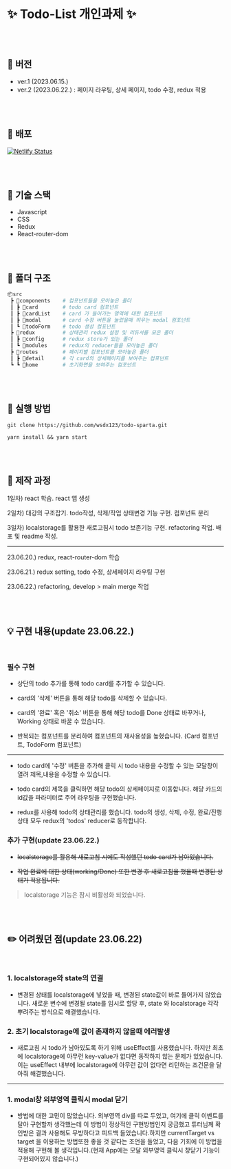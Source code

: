 # ✨ Todo-List 개인과제 ✨

<br>
<br>

## 💎 버전

- ver.1 (2023.06.15.)
- ver.2 (2023.06.22.) : 페이지 라우팅, 상세 페이지, todo 수정, redux 적용

<br>
<br>

## 🚀 배포

[![Netlify Status](https://api.netlify.com/api/v1/badges/f551df19-8610-429e-95b3-696a530b21e8/deploy-status)](https://todo-sparta-jy.netlify.app/)

<br>
<br>

## 🔧 기술 스택

- Javascript
- CSS
- Redux
- React-router-dom

<br>
<br>

## 📒 폴더 구조

```sh
📦src
 ┣ 📂components    # 컴포넌트들을 모아놓은 폴더
 ┃ ┣ 📂card        # todo card 컴포넌트
 ┃ ┣ 📂cardList    # card 가 들어가는 영역에 대한 컴포넌트
 ┃ ┣ 📂modal       # card 수정 버튼을 눌렀을때 띄우는 modal 컴포넌트
 ┃ ┗ 📂todoForm    # todo 생성 컴포넌트
 ┣ 📂redux         # 상태관리 redux 설정 및 리듀서를 모은 폴더
 ┃ ┣ 📂config      # redux store가 있는 폴더
 ┃ ┗ 📂modules     # redux의 reducer들을 모아놓은 폴더
 ┣ 📂routes        # 페이지별 컴포넌트를 모아놓은 폴더
 ┃ ┣ 📂detail      # 각 card의 상세페이지를 보여주는 컴포넌트
 ┗ ┗ 📂home        # 초기화면을 보여주는 컴포넌트
```

<br>
<br>

## 📌 실행 방법

```
git clone https://github.com/wsdx123/todo-sparta.git
```

```
yarn install && yarn start
```

<br>
<br>

## 📝 제작 과정

1일차) react 학습. react 앱 생성

2일차) 대강의 구조잡기. todo작성, 삭제/작업 상태변경 기능 구현. 컴포넌트 분리

3일차) localstorage를 활용한 새로고침시 todo 보존기능 구현. refactoring 작업. 배포 및 readme 작성.

<hr/>

23.06.20.) redux, react-router-dom 학습

23.06.21.) redux setting, todo 수정, 상세페이지 라우팅 구현

23.06.22.) refactoring, develop > main merge 작업

<br>
<br>

## 💡 구현 내용(update 23.06.22.)

<br>

### **필수 구현**

- 상단의 todo 추가를 통해 todo card를 추가할 수 있습니다.

- card의 '삭제' 버튼을 통해 해당 todo를 삭제할 수 있습니다.
- card의 '완료' 혹은 '취소' 버튼을 통해 해당 todo를 Done 상태로 바꾸거나, Working 상태로 바꿀 수 있습니다.
- 반복되는 컴포넌트를 분리하여 컴포넌트의 재사용성을 높혔습니다. (Card 컴포넌트, TodoForm 컴포넌트)

<hr/>

- todo card에 '수정' 버튼을 추가해 클릭 시 todo 내용을 수정할 수 있는 모달창이 열려 제목,내용을 수정할 수 있습니다.

- todo card의 제목을 클릭하면 해당 todo의 상세페이지로 이동합니다. 해당 카드의 id값을 파라미터로 주어 라우팅을 구현했습니다.
- redux를 사용해 todo의 상태관리를 했습니다. todo의 생성, 삭제, 수정, 완료/진행 상태 모두 redux의 'todos' reducer로 동작합니다.

### **추가 구현(update 23.06.22.)**

- ~~localstorage를 활용해 새로고침 시에도 작성했던 todo card가 남아있습니다.~~

- ~~작업 완료에 대한 상태(working/Done) 또한 변경 후 새로고침을 했을때 변경된 상태가 적용됩니다.~~

> localstorage 기능은 잠시 비활성화 되었습니다.

<br>
<br>

## ✏️ 어려웠던 점(update 23.06.22)

<br>

### 1. localstorage와 state의 연결

- 변경된 상태를 localstorage에 넣었을 때, 변경된 state값이 바로 들어가지 않았습니다. 새로운 변수에 변경될 state를 임시로 할당 후, state 와 localstorage 각각 뿌려주는 방식으로 해결했습니다.

### 2. 초기 localstorage에 값이 존재하지 않을때 에러발생

- 새로고침 시 todo가 남아있도록 하기 위해 useEffect를 사용했습니다. 하지만 최초에 localstorage에 아무런 key-value가 없다면 동작하지 않는 문제가 있었습니다. 이는 useEffect 내부에 localstorage에 아무런 값이 없다면 리턴하는 조건문을 달아줘 해결했습니다.

<hr/>

### 1. modal창 외부영역 클릭시 modal 닫기

- 방법에 대한 고민이 많았습니다. 외부영역 div를 따로 두었고, 여기에 클릭 이벤트를 달아 구현할까 생각했는데 이 방법이 정상적인 구현방법인지 궁금했고 튜터님께 확인받은 결과 사용해도 무방하다고 피드백 들었습니다.하지만 currentTarget vs target 을 이용하는 방법또한 좋을 것 같다는 조언을 들었고, 다음 기회에 이 방법을 적용해 구현해 볼 생각입니다.(현재 App에는 모달 외부영역 클릭시 창닫기 기능이 구현되어있지 않습니다.)
